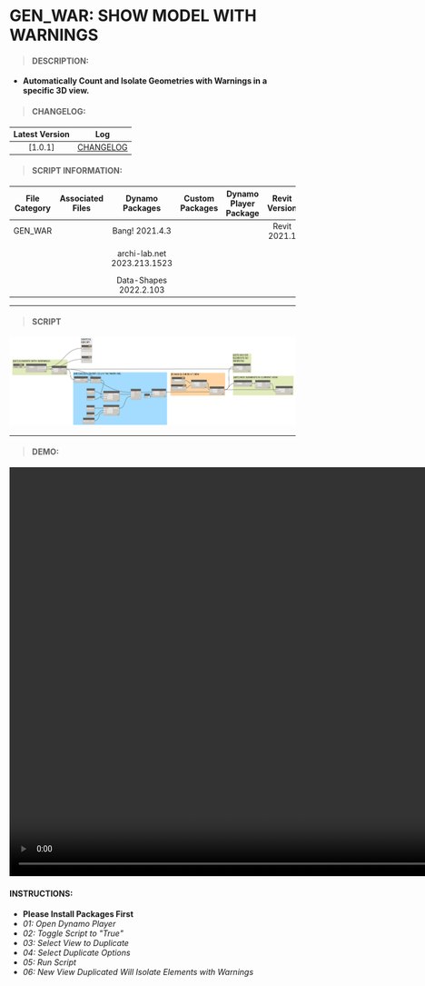 # GEN_WAR: SHOW MODEL WITH WARNINGS

> #### DESCRIPTION: 
- **Automatically Count and Isolate Geometries with Warnings in a specific 3D view.**

> #### CHANGELOG:

| Latest Version | Log |
| :-------: | :----: | 
|[1.0.1] | [CHANGELOG](/_scripts/_general/WARNINGS/changelog/GEN_WAR_ModelWarnings.md) |

> #### SCRIPT INFORMATION: 

| File Category | Associated Files | Dynamo Packages | Custom Packages | Dynamo Player Package | Revit Version | Author | Reviewed By | File Name & Location | 
| :-------: | :----: | :---: | :---: | :---: | :---: | :---: | :---: | :--:
| GEN_WAR |  | Bang! 2021.4.3 |  |  | Revit 2021.1 | Melvin Tuliao |  Cathrine Macabuhay | 20220906_GEN_WAR_Show_ModelwWarnings V1.0.1 |
|  |  | archi-lab.net 2023.213.1523 | | | | | | (https://bimcapcom.sharepoint.com/:f:/s/BCP-Main/EpLwVm16YxFMtqUMMEDjOaQBtay_h_xPu0RBgARJklQPew?e=RgV3lH) |
|  |  | Data-Shapes 2022.2.103 | |
        
------------------------------------------------------------------
> #### **SCRIPT** 

<img src="/_scripts/_general/WARNINGS/images/GEN_WAR_ModelWarnings.png">

------------------------------------------------------------------

> #### DEMO: 
<video width="1280" height="720" controls>
 <source src="/_scripts/_general/WARNINGS/demo/GENModelWarnings.mp4" type="video/mp4">
</video>

#### INSTRUCTIONS: 
- **Please Install Packages First**
- *01: Open Dynamo Player*
- *02: Toggle Script to "True"*
- *03: Select View to Duplicate*
- *04: Select Duplicate Options*
- *05: Run Script*
- *06: New View Duplicated Will Isolate Elements with Warnings*